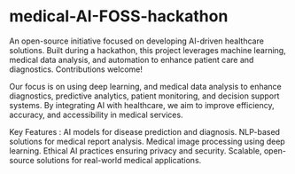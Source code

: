 # medical-AI-FOSS-hackathon
An open-source initiative focused on developing AI-driven healthcare solutions. Built during a hackathon, this project leverages machine learning, medical data analysis, and automation to enhance patient care and diagnostics. Contributions welcome!

Our focus is on using deep learning, and medical data analysis to enhance diagnostics, predictive analytics, patient monitoring, and decision support systems. By integrating AI with healthcare, we aim to improve efficiency, accuracy, and accessibility in medical services.

Key Features :
      AI models for disease prediction and diagnosis.
      NLP-based solutions for medical report analysis.
      Medical image processing using deep learning.
      Ethical AI practices ensuring privacy and security.
      Scalable, open-source solutions for real-world medical applications.
      
